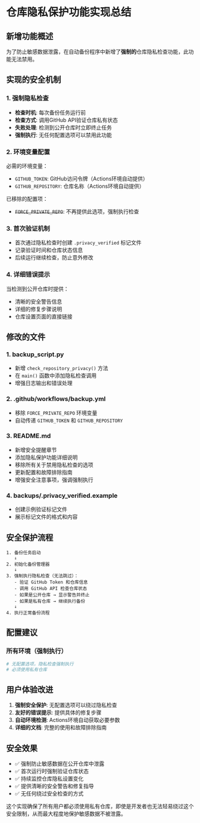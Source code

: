 # 仓库隐私保护功能实现总结

## 新增功能概述

为了防止敏感数据泄露，在自动备份程序中新增了**强制的**仓库隐私检查功能，此功能无法禁用。

## 实现的安全机制

### 1. 强制隐私检查
- **检查时机**: 每次备份任务运行前
- **检查方式**: 调用GitHub API验证仓库私有状态
- **失败处理**: 检测到公开仓库时立即终止任务
- **强制执行**: 无任何配置选项可以禁用此功能

### 2. 环境变量配置
必需的环境变量：
- `GITHUB_TOKEN`: GitHub访问令牌（Actions环境自动提供）
- `GITHUB_REPOSITORY`: 仓库名称（Actions环境自动提供）

已移除的配置项：
- ~~`FORCE_PRIVATE_REPO`~~: 不再提供此选项，强制执行检查

### 3. 首次验证机制
- 首次通过隐私检查时创建 `.privacy_verified` 标记文件
- 记录验证时间和仓库状态信息
- 后续运行继续检查，防止意外修改

### 4. 详细错误提示
当检测到公开仓库时提供：
- 清晰的安全警告信息
- 详细的修复步骤说明
- 仓库设置页面的直接链接

## 修改的文件

### 1. backup_script.py
- 新增 `check_repository_privacy()` 方法
- 在 `main()` 函数中添加隐私检查调用
- 增强日志输出和错误处理

### 2. .github/workflows/backup.yml
- 移除 `FORCE_PRIVATE_REPO` 环境变量
- 自动传递 `GITHUB_TOKEN` 和 `GITHUB_REPOSITORY`

### 3. README.md
- 新增安全提醒章节
- 添加隐私保护功能详细说明
- 移除所有关于禁用隐私检查的选项
- 更新配置和故障排除指南
- 增强安全注意事项，强调强制执行

### 4. backups/.privacy_verified.example
- 创建示例验证标记文件
- 展示标记文件的格式和内容

## 安全保护流程

```
1. 备份任务启动
   ↓
2. 初始化备份管理器
   ↓
3. 强制执行隐私检查（无法跳过）：
   - 验证 GitHub Token 和仓库信息
   - 调用 GitHub API 检查仓库状态
   - 如果是公开仓库 → 显示警告并终止
   - 如果是私有仓库 → 继续执行备份
   ↓
4. 执行正常备份流程
```

## 配置建议

### 所有环境（强制执行）
```yaml
# 无配置选项，隐私检查强制执行
# 必须使用私有仓库
```

## 用户体验改进

1. **强制安全保护**: 无配置选项可以绕过隐私检查
2. **友好的错误提示**: 提供具体的修复步骤
3. **自动环境检测**: Actions环境自动获取必要参数
4. **详细的文档**: 完整的使用和故障排除指南

## 安全效果

- ✅ 强制防止敏感数据在公开仓库中泄露
- ✅ 首次运行时强制验证仓库状态
- ✅ 持续监控仓库隐私设置变化
- ✅ 提供清晰的安全警告和修复指导
- ✅ 无任何绕过安全检查的方式

这个实现确保了所有用户都必须使用私有仓库，即使是开发者也无法轻易绕过这个安全限制，从而最大程度地保护敏感数据不被泄露。
